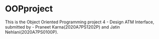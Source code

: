 # OOPproject
This is the Object Oriented Programming project 4 - Design ATM Interface, submitted by - Praneet Karna(2020A7PS1202P) and Jatin Nehlani(2020A7PS0100P).
